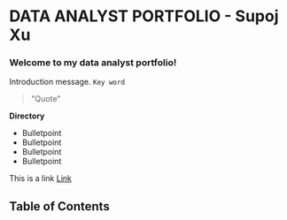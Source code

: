 # DATA ANALYST PORTFOLIO - Supoj Xu
### Welcome to my data analyst portfolio!

Introduction message.
`Key word`
> "Quote"

**Directory**
* Bulletpoint
* Bulletpoint
* Bulletpoint
* Bulletpoint

This is a link [Link](www.google.com)

## Table of Contents
